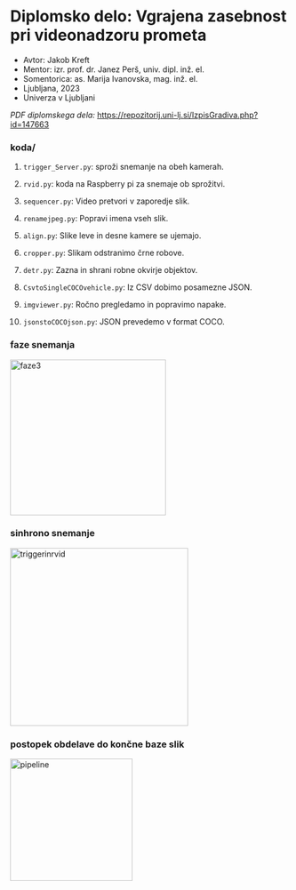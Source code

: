 # Diplomsko delo: Vgrajena zasebnost pri videonadzoru prometa

- Avtor: Jakob Kreft
- Mentor: izr. prof. dr. Janez Perš, univ. dipl. inž. el.
- Somentorica: as. Marija Ivanovska, mag. inž. el.
- Ljubljana, 2023
- Univerza v Ljubljani

*PDF diplomskega dela:*
https://repozitorij.uni-lj.si/IzpisGradiva.php?id=147663

### koda/
1. `trigger_Server.py`: sproži snemanje na obeh kamerah.
2. `rvid.py`: koda na Raspberry pi za snemaje ob sprožitvi.


1. `sequencer.py`: Video pretvori v zaporedje slik.
2. `renamejpeg.py`: Popravi imena vseh slik.
3. `align.py`: Slike leve in desne kamere se ujemajo.
4. `cropper.py`: Slikam odstranimo črne robove.
5. `detr.py`: Zazna in shrani robne okvirje objektov.
6. `CsvtoSingleCOCOvehicle.py`: Iz CSV dobimo posamezne JSON.
7. `imgviewer.py`: Ročno pregledamo in popravimo napake.
8. `jsonstoCOCOjson.py`: JSON prevedemo v format COCO.

### faze snemanja
<img width="280" alt="faze3" src="https://github.com/jakobkreft/diplomsko_delo/assets/70409100/1edcebc0-ddd4-4ca0-9c36-8bebb41787c9">

### sinhrono snemanje
<img width="320" alt="triggerinrvid" src="https://github.com/jakobkreft/diplomsko_delo/assets/70409100/69c892e3-a2ae-49f1-97e1-989cb821fb66">

### postopek obdelave do končne baze slik
<img width="220" alt="pipeline" src="https://github.com/jakobkreft/diplomsko_delo/assets/70409100/fedbc3d2-ae01-4c86-96ca-77d1e1b76f80">
